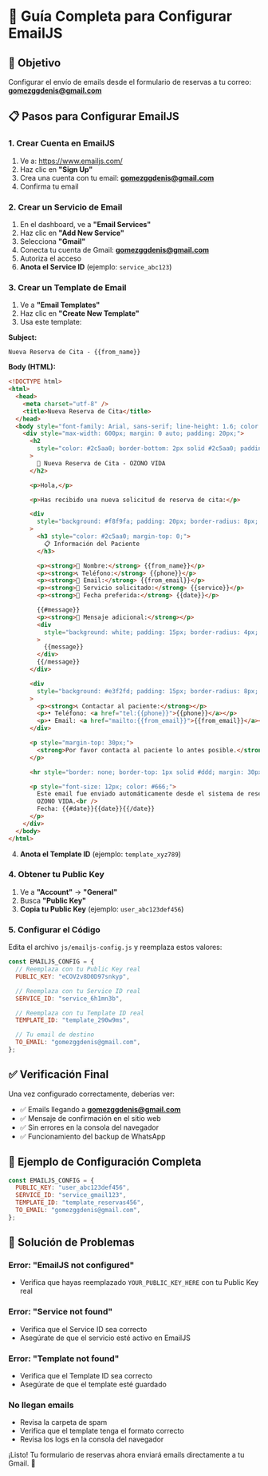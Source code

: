 # 📧 Guía Completa para Configurar EmailJS

## 🎯 Objetivo

Configurar el envío de emails desde el formulario de reservas a tu correo: **gomezggdenis@gmail.com**

## 📋 Pasos para Configurar EmailJS

### 1. Crear Cuenta en EmailJS

1. Ve a: https://www.emailjs.com/
2. Haz clic en **"Sign Up"**
3. Crea una cuenta con tu email: **gomezggdenis@gmail.com**
4. Confirma tu email

### 2. Crear un Servicio de Email

1. En el dashboard, ve a **"Email Services"**
2. Haz clic en **"Add New Service"**
3. Selecciona **"Gmail"**
4. Conecta tu cuenta de Gmail: **gomezggdenis@gmail.com**
5. Autoriza el acceso
6. **Anota el Service ID** (ejemplo: `service_abc123`)

### 3. Crear un Template de Email

1. Ve a **"Email Templates"**
2. Haz clic en **"Create New Template"**
3. Usa este template:

**Subject:**

```
Nueva Reserva de Cita - {{from_name}}
```

**Body (HTML):**

```html
<!DOCTYPE html>
<html>
  <head>
    <meta charset="utf-8" />
    <title>Nueva Reserva de Cita</title>
  </head>
  <body style="font-family: Arial, sans-serif; line-height: 1.6; color: #333;">
    <div style="max-width: 600px; margin: 0 auto; padding: 20px;">
      <h2
        style="color: #2c5aa0; border-bottom: 2px solid #2c5aa0; padding-bottom: 10px;"
      >
        🏥 Nueva Reserva de Cita - OZONO VIDA
      </h2>

      <p>Hola,</p>

      <p>Has recibido una nueva solicitud de reserva de cita:</p>

      <div
        style="background: #f8f9fa; padding: 20px; border-radius: 8px; margin: 20px 0;"
      >
        <h3 style="color: #2c5aa0; margin-top: 0;">
          📋 Información del Paciente
        </h3>

        <p><strong>👤 Nombre:</strong> {{from_name}}</p>
        <p><strong>📞 Teléfono:</strong> {{phone}}</p>
        <p><strong>📧 Email:</strong> {{from_email}}</p>
        <p><strong>🏥 Servicio solicitado:</strong> {{service}}</p>
        <p><strong>📅 Fecha preferida:</strong> {{date}}</p>

        {{#message}}
        <p><strong>💬 Mensaje adicional:</strong></p>
        <div
          style="background: white; padding: 15px; border-radius: 4px; border-left: 4px solid #2c5aa0;"
        >
          {{message}}
        </div>
        {{/message}}
      </div>

      <div
        style="background: #e3f2fd; padding: 15px; border-radius: 8px; margin: 20px 0;"
      >
        <p><strong>📞 Contactar al paciente:</strong></p>
        <p>• Teléfono: <a href="tel:{{phone}}">{{phone}}</a></p>
        <p>• Email: <a href="mailto:{{from_email}}">{{from_email}}</a></p>
      </div>

      <p style="margin-top: 30px;">
        <strong>Por favor contacta al paciente lo antes posible.</strong>
      </p>

      <hr style="border: none; border-top: 1px solid #ddd; margin: 30px 0;" />

      <p style="font-size: 12px; color: #666;">
        Este email fue enviado automáticamente desde el sistema de reservas de
        OZONO VIDA.<br />
        Fecha: {{#date}}{{date}}{{/date}}
      </p>
    </div>
  </body>
</html>
```

4. **Anota el Template ID** (ejemplo: `template_xyz789`)

### 4. Obtener tu Public Key

1. Ve a **"Account"** → **"General"**
2. Busca **"Public Key"**
3. **Copia tu Public Key** (ejemplo: `user_abc123def456`)

### 5. Configurar el Código

Edita el archivo `js/emailjs-config.js` y reemplaza estos valores:

```javascript
const EMAILJS_CONFIG = {
  // Reemplaza con tu Public Key real
  PUBLIC_KEY: "eCOV2v8D0D97snkyp",

  // Reemplaza con tu Service ID real
  SERVICE_ID: "service_6h1mn3b",

  // Reemplaza con tu Template ID real
  TEMPLATE_ID: "template_290w9ms",

  // Tu email de destino
  TO_EMAIL: "gomezggdenis@gmail.com",
};
```

## ✅ Verificación Final

Una vez configurado correctamente, deberías ver:

- ✅ Emails llegando a **gomezggdenis@gmail.com**
- ✅ Mensaje de confirmación en el sitio web
- ✅ Sin errores en la consola del navegador
- ✅ Funcionamiento del backup de WhatsApp

## 🔧 Ejemplo de Configuración Completa

```javascript
const EMAILJS_CONFIG = {
  PUBLIC_KEY: "user_abc123def456",
  SERVICE_ID: "service_gmail123",
  TEMPLATE_ID: "template_reservas456",
  TO_EMAIL: "gomezggdenis@gmail.com",
};
```

## 🚨 Solución de Problemas

### Error: "EmailJS not configured"

- Verifica que hayas reemplazado `YOUR_PUBLIC_KEY_HERE` con tu Public Key real

### Error: "Service not found"

- Verifica que el Service ID sea correcto
- Asegúrate de que el servicio esté activo en EmailJS

### Error: "Template not found"

- Verifica que el Template ID sea correcto
- Asegúrate de que el template esté guardado

### No llegan emails

- Revisa la carpeta de spam
- Verifica que el template tenga el formato correcto
- Revisa los logs en la consola del navegador

¡Listo! Tu formulario de reservas ahora enviará emails directamente a tu Gmail. 🎉
